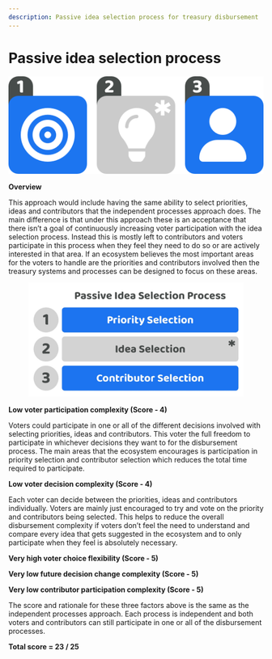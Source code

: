 ```yaml
---
description: Passive idea selection process for treasury disbursement
---
```


# Passive idea selection process

![](../../.gitbook/assets/passive-idea-selection-process.png)



**Overview**

This approach would include having the same ability to select priorities, ideas and contributors that the independent processes approach does. The main difference is that under this approach these is an acceptance that there isn’t a goal of continuously increasing voter participation with the idea selection process. Instead this is mostly left to contributors and voters participate in this process when they feel they need to do so or are actively interested in that area. If an ecosystem believes the most important areas for the voters to handle are the priorities and contributors involved then the treasury systems and processes can be designed to focus on these areas.

<div align="left">

<figure><img src="../../.gitbook/assets/passive-idea-selection-process.jpg" alt="" width="563"><figcaption></figcaption></figure>

</div>



**Low voter participation complexity (Score - 4)**

Voters could participate in one or all of the different decisions involved with selecting priorities, ideas and contributors. This voter the full freedom to participate in whichever decisions they want to for the disbursement process. The main areas that the ecosystem encourages is participation in priority selection and contributor selection which reduces the total time required to participate.



**Low voter decision complexity (Score - 4)**

Each voter can decide between the priorities, ideas and contributors individually. Voters are mainly just encouraged to try and vote on the priority and contributors being selected. This helps to reduce the overall disbursement complexity if voters don’t feel the need to understand and compare every idea that gets suggested in the ecosystem and to only participate when they feel is absolutely necessary.



**Very high voter choice flexibility (Score - 5)**

**Very low future decision change complexity (Score - 5)**

**Very low contributor participation complexity (Score - 5)**

The score and rationale for these three factors above is the same as the independent processes approach. Each process is independent and both voters and contributors can still participate in one or all of the disbursement processes.



**Total score = 23 / 25**
